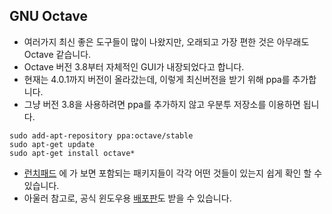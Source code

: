 
## GNU Octave

* 여러가지 최신 좋은 도구들이 많이 나왔지만, 오래되고 가장 편한 것은 아무래도 Octave 같습니다.
* Octave 버전 3.8부터 자체적인 GUI가 내장되었다고 합니다.
* 현재는 4.0.1까지 버전이 올라갔는데, 이렇게 최신버전을 받기 위해 ppa를 추가합니다.
* 그냥 버전 3.8을 사용하려면 ppa를 추가하지 않고 우분투 저장소를 이용하면 됩니다.


```
sudo add-apt-repository ppa:octave/stable
sudo apt-get update
sudo apt-get install octave*
```

* [런치패드](https://launchpad.net/~octave/+archive/ubuntu/stable) 에 가 보면 포함되는 패키지들이 각각 어떤 것들이 있는지 쉽게 확인 할 수 있습니다.
* 아울러 참고로, 공식 윈도우용 [배포판](ftp://ftp.gnu.org/gnu/octave/windows/octave-4.0.1-installer.exe)도 받을 수 있습니다.





